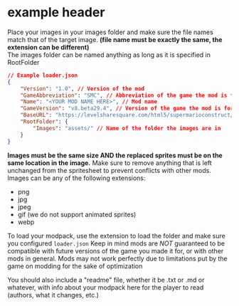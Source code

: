 # example header

Place your images in your images folder and make sure the file names match that of the target image. **(file name must be exactly the same, the extension can be different)**\
The images folder can be named anything as long as it is specified in RootFolder
```json
// Example loader.json
{
	"Version": "1.0", // Version of the mod
	"GameAbbreviation": "SMC", // Abbreviation of the game the mod is for
	"Name": "<YOUR MOD NAME HERE>", // Mod name
	"GameVersion": "v8.beta29.4", // Version of the game the mod is for
	"BaseURL": "https://levelsharesquare.com/html5/supermarioconstruct/", // URL for the fullscreen page of the game. It should have the "/" at the end
	"RootFolder": {
		"Images": "assets/" // Name of the folder the images are in
	}
}
```
**Images must be the same size AND the replaced sprites must be on the same location in the image.**
Make sure to remove anything that is left unchanged from the spritesheet to prevent conflicts with other mods.
Images can be any of the following extensions:
- png
- jpg
- jpeg
- gif (we do not support animated sprites)
- webp

To load your modpack, use the extension to load the folder and make sure you configured `loader.json`
Keep in mind mods are *NOT* guaranteed to be compatible with future versions of the game you made it for, or with other mods in general.
Mods may not work perfectly due to limitations put by the game on modding for the sake of optimization

You should also include a "readme" file, whether it be .txt or .md or whatever, with info about your modpack here for the player to read (authors, what it changes, etc.)